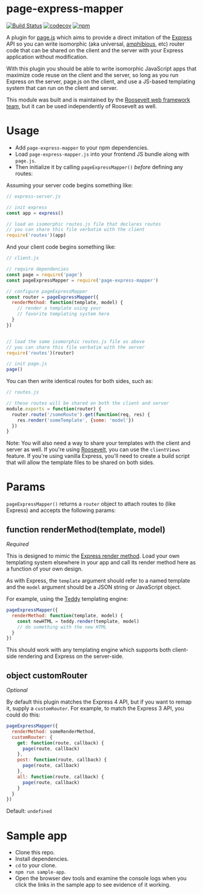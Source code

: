 page-express-mapper
===

[![Build Status](https://github.com/rooseveltframework/page-express-mapper/workflows/CI/badge.svg
)](https://github.com/rooseveltframework/page-express-mapper/actions?query=workflow%3ACI) [![codecov](https://codecov.io/gh/rooseveltframework/page-express-mapper/branch/master/graph/badge.svg)](https://codecov.io/gh/rooseveltframework/page-express-mapper) [![npm](https://img.shields.io/npm/v/page-express-mapper.svg)](https://www.npmjs.com/package/page-express-mapper)

A plugin for [page.js](http://visionmedia.github.io/page.js/) which aims to provide a direct imitation of the [Express](http://expressjs.com/) API so you can write isomorphic (aka universal, [amphibious](https://twitter.com/kethinov/status/566896168324825088), etc) router code that can be shared on the client and the server with your Express application without modification.

With this plugin you should be able to write isomorphic JavaScript apps that maximize code reuse on the client and the server, so long as you run Express on the server, page.js on the client, and use a JS-based templating system that can run on the client and server.

This module was built and is maintained by the [Roosevelt web framework](https://github.com/rooseveltframework/roosevelt) [team](https://github.com/orgs/rooseveltframework/people), but it can be used independently of Roosevelt as well.

Usage
===

- Add `page-express-mapper` to your npm dependencies.
- Load `page-express-mapper.js` into your frontend JS bundle along with `page.js`.
- Then initialize it by calling `pageExpressMapper()` *before* defining any routes:

Assuming your server code begins something like:

```js
// express-server.js

// init express
const app = express()

// load an isomorphic routes.js file that declares routes
// you can share this file verbatim with the client
require('routes')(app)
```

And your client code begins something like:

```js
// client.js

// require dependencies
const page = require('page')
const pageExpressMapper = require('page-express-mapper')

// configure pageExpressMapper
const router = pageExpressMapper({
  renderMethod: function(template, model) {
    // render a template using your
    // favorite templating system here
  }
})


// load the same isomorphic routes.js file as above
// you can share this file verbatim with the server
require('routes')(router)

// init page.js
page()
```

You can then write identical routes for both sides, such as:

```js
// routes.js

// these routes will be shared on both the client and server
module.exports = function(router) {
  router.route('/someRoute').get(function(req, res) {
    res.render('someTemplate', {some: 'model'})
  })
}
```

Note: You will also need a way to share your templates with the client and server as well. If you're using [Roosevelt](https://github.com/rooseveltframework/roosevelt), you can use the `clientViews` feature. If you're using vanilla Express, you'll need to create a build script that will allow the template files to be shared on both sides.

Params
===

`pageExpressMapper()` returns a `router` object to attach routes to (like Express) and accepts the following params:

function renderMethod(template, model)
---

*Required*

This is designed to mimic the [Express render method](http://expressjs.com/api.html#app.render). Load your own templating system elsewhere in your app and call its render method here as a function of your own design.

As with Express, the `template` argument should refer to a named template and the `model` argument should be a JSON string or JavaScript object.

For example, using the [Teddy](https://github.com/rooseveltframework/teddy) templating engine:

```js
pageExpressMapper({
  renderMethod: function(template, model) {
    const newHTML = teddy.render(template, model)
    // do something with the new HTML
  }
})
```

This should work with any templating engine which supports both client-side rendering and Express on the server-side.

object customRouter
---

*Optional*

By default this plugin matches the Express 4 API, but if you want to remap it, supply a `customRouter`. For example, to match the Express 3 API, you could do this:

```js
pageExpressMapper({
  renderMethod: someRenderMethod,
  customRouter: {
    get: function(route, callback) {
      page(route, callback)
    },
    post: function(route, callback) {
      page(route, callback)
    },
    all: function(route, callback) {
      page(route, callback)
    }
  }
})
```

Default: `undefined`

Sample app
===

- Clone this repo.
- Install dependencies.
- `cd` to your clone.
- `npm run sample-app`.
- Open the browser dev tools and examine the console logs when you click the links in the sample app to see evidence of it working.
